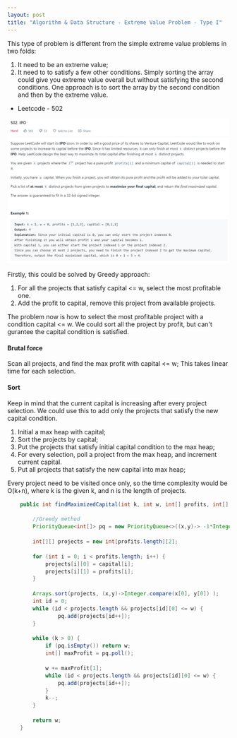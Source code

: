 ```yaml
---
layout: post
title: "Algorithm & Data Structure - Extreme Value Problem - Type I"
---
```


This type of problem is different from the simple extreme value problems in two folds:
 1. It need to be an extreme value;
 2. It need to to satisfy a few other conditions. 
Simply sorting the array could give you extreme value overall but without satisfying the second conditions. One approach is to sort the array by the second condition and then by the extreme value. 

* Leetcode - 502

 ![Leetcode - 501](/images/Leetcode-501.PNG)

 Firstly, this could be solved by Greedy approach:
  1. For all the projects that satisfy capital <= w, select the most profitable one. 
  2. Add the profit to capital, remove this project from available projects.

 The problem now is how to select the most profitable project with a condition capital <= w. We could sort all the project by profit, but can't gurantee the capital condition is satisfied. 

 #### Brutal force
  Scan all projects, and find the max profit with capital <= w; This takes linear time for each selection.

#### Sort 
 Keep in mind that the current capital is increasing after every project selection. We could use this to add only the projects that satisfy the new capital condition.
  1. Initial a max heap with capital;
  2. Sort the projects by capital; 
  3. Put the projects that satisfy initial capital condition to the max heap;
  4. For every selection, poll a project from the max heap, and increment current capital.
  5. Put all projects that satisfy the new capital into max heap;

Every project need to be visited once only, so the time complexity would be O(k+n), where k is the given k, and n is the length of projects.

```java
    public int findMaximizedCapital(int k, int w, int[] profits, int[] capital) {
        
        //Greedy method
        PriorityQueue<int[]> pq = new PriorityQueue<>((x,y)-> -1*Integer.compare(x[1],y[1]));
        
        int[][] projects = new int[profits.length][2];
        
        for (int i = 0; i < profits.length; i++) {
            projects[i][0] = capital[i];
            projects[i][1] = profits[i];
        }      
        
        Arrays.sort(projects, (x,y)->Integer.compare(x[0], y[0]) );
        int id = 0;
        while (id < projects.length && projects[id][0] <= w) {
                pq.add(projects[id++]);
        }
        
        while (k > 0) {
            if (pq.isEmpty()) return w;
            int[] maxProfit = pq.poll();          

            w += maxProfit[1];            
            while (id < projects.length && projects[id][0] <= w) {
                pq.add(projects[id++]);
            }            
            k--;
        }
        
        return w;
    }
```